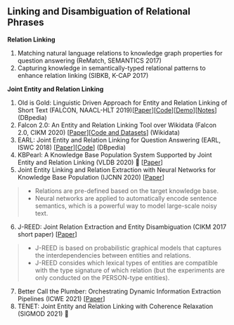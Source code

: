 ## Linking and Disambiguation of Relational Phrases

__Relation Linking__
1. Matching natural language relations to knowledge graph properties for question answering (ReMatch, SEMANTICS 2017)
2. Capturing knowledge in semantically-typed relational patterns to enhance relation linking (SIBKB, K-CAP 2017)

__Joint Entity and Relation Linking__
1. Old is Gold: Linguistic Driven Approach for Entity and Relation Linking of Short Text (FALCON, NAACL-HLT 2019)[[Paper](https://www.aclweb.org/anthology/N19-1243.pdf)][[Code](https://github.com/AhmadSakor/falcon)][[Demo](https://labs.tib.eu/falcon/)][[Notes](https://github.com/BrambleXu/knowledge-graph-learning/issues/211)] (DBpedia)
2. Falcon 2.0: An Entity and Relation Linking Tool over Wikidata (Falcon 2.0, CIKM 2020) [[Paper](https://arxiv.org/pdf/1912.11270.pdf)][[Code and Datasets](https://github.com/SDM-TIB/falcon2.0)] (Wikidata)
3. EARL: Joint Entity and Relation Linking for Question Answering (EARL, ISWC 2018) [[Paper](https://arxiv.org/abs/1801.03825)][[Code](https://github.com/AskNowQA/EARL)] (DBpedia)
4. KBPearl: A Knowledge Base Population System Supported by Joint Entity and Relation Linking (VLDB 2020) 🌟 [[Paper](http://www.vldb.org/pvldb/vol13/p1035-lin.pdf)]
5. Joint Entity Linking and Relation Extraction with Neural Networks for Knowledge Base Population (IJCNN 2020) [[Paper](https://ieeexplore.ieee.org/abstract/document/9207021)]
> * Relations are pre-defined based on the target knowledge base.
> * Neural networks are applied to automatically encode sentence semantics, which is a powerful way to model large-scale noisy text.
6. J-REED: Joint Relation Extraction and Entity Disambiguation (CIKM 2017 short paper) [[Paper](https://dl.acm.org/doi/pdf/10.1145/3132847.3133090)]
> * J-REED is based on probabilistic graphical models that captures the interdependencies between entities and relations.
> * J-REED consides which lexical types of entities are compatible with the type signature of which relation (but the experiments are only conducted on the PERSON-type entities).
7. Better Call the Plumber: Orchestrating Dynamic Information Extraction Pipelines (ICWE 2021) [[Paper](https://arxiv.org/pdf/2102.10966.pdf)]
8. TENET: Joint Entity and Relation Linking with Coherence Relaxation (SIGMOD 2021) 🌟
